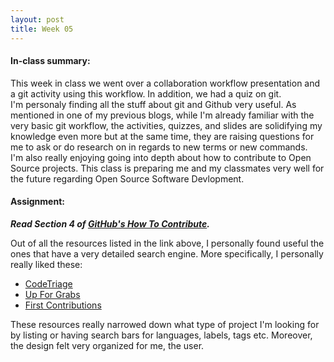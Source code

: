```yaml
---
layout: post
title: Week 05
---
```


#### In-class summary:

This week in class we went over a collaboration workflow presentation and a git activity using this workflow. In addition, we had a quiz on git.  
I'm personaly finding all the stuff about git and Github very useful. As mentioned in one of my previous blogs, while I'm already familiar with the very basic git workflow, the activities, quizzes, and slides are solidifying my knowledge even more but at the same time, they are raising questions for me to ask or do research on in regards to new terms or new commands.  
I'm also really enjoying going into depth about how to contribute to Open Source projects. This class is preparing me and my classmates very well for the future regarding Open Source Software Devlopment.

#### Assignment:

**_Read Section 4 of [GitHub's How To Contribute](https://opensource.guide/how-to-contribute/#finding-a-project-to-contribute-to)._**

Out of all the resources listed in the link above, I personally found useful the ones that have a very detailed search engine. More specifically, I personally really liked these:

- [CodeTriage](https://www.codetriage.com/)
- [Up For Grabs](https://up-for-grabs.net/#/)
- [First Contributions](https://firstcontributions.github.io/)

These resources really narrowed down what type of project I'm looking for by listing or having search bars for languages, labels, tags etc. Moreover, the design felt very organized for me, the user.
